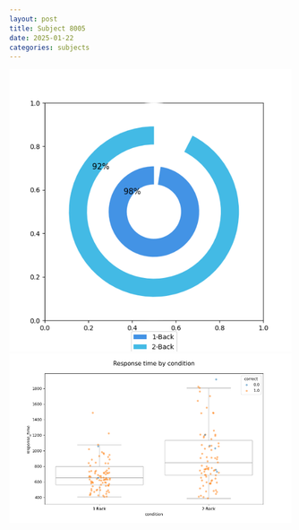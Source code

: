 ```yaml
---
layout: post
title: Subject 8005
date: 2025-01-22
categories: subjects
---
```


![](data/8005/run-26/8005_accuracy_by_condition.png)
![](data/8005/run-26/8005_response_time_by_condition.png)
